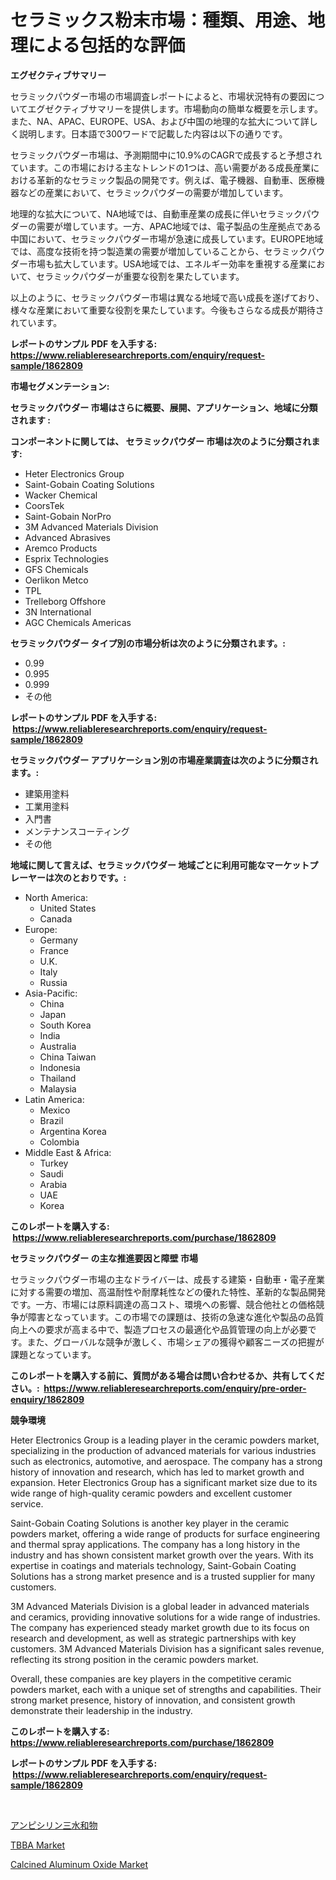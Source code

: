 <p><h1>セラミックス粉末市場：種類、用途、地理による包括的な評価</h1></p><p><strong>エグゼクティブサマリー</strong></p>
<p><p>セラミックパウダー市場の市場調査レポートによると、市場状況特有の要因についてエグゼクティブサマリーを提供します。市場動向の簡単な概要を示します。また、NA、APAC、EUROPE、USA、および中国の地理的な拡大について詳しく説明します。日本語で300ワードで記載した内容は以下の通りです。</p><p>セラミックパウダー市場は、予測期間中に10.9%のCAGRで成長すると予想されています。この市場における主なトレンドの1つは、高い需要がある成長産業における革新的なセラミック製品の開発です。例えば、電子機器、自動車、医療機器などの産業において、セラミックパウダーの需要が増加しています。</p><p>地理的な拡大について、NA地域では、自動車産業の成長に伴いセラミックパウダーの需要が増しています。一方、APAC地域では、電子製品の生産拠点である中国において、セラミックパウダー市場が急速に成長しています。EUROPE地域では、高度な技術を持つ製造業の需要が増加していることから、セラミックパウダー市場も拡大しています。USA地域では、エネルギー効率を重視する産業において、セラミックパウダーが重要な役割を果たしています。</p><p>以上のように、セラミックパウダー市場は異なる地域で高い成長を遂げており、様々な産業において重要な役割を果たしています。今後もさらなる成長が期待されています。</p></p>
<p><strong>レポートのサンプル PDF を入手する: <a href="https://www.reliableresearchreports.com/enquiry/request-sample/1862809">https://www.reliableresearchreports.com/enquiry/request-sample/1862809</a></strong></p>
<p><strong>市場セグメンテーション:</strong></p>
<p><strong> セラミックパウダー 市場はさらに概要、展開、アプリケーション、地域に分類されます :</strong></p>
<p><strong>コンポーネントに関しては、 セラミックパウダー 市場は次のように分類されます: &nbsp;</strong></p>
<p><ul><li>Heter Electronics Group</li><li>Saint-Gobain Coating Solutions</li><li>Wacker Chemical</li><li>CoorsTek</li><li>Saint-Gobain NorPro</li><li>3M Advanced Materials Division</li><li>Advanced Abrasives</li><li>Aremco Products</li><li>Esprix Technologies</li><li>GFS Chemicals</li><li>Oerlikon Metco</li><li>TPL</li><li>Trelleborg Offshore</li><li>3N International</li><li>AGC Chemicals Americas</li></ul></p>
<p><strong> セラミックパウダー タイプ別の市場分析は次のように分類されます。:</strong></p>
<p><ul><li>0.99</li><li>0.995</li><li>0.999</li><li>その他</li></ul></p>
<p><strong>レポートのサンプル PDF を入手する: &nbsp;<a href="https://www.reliableresearchreports.com/enquiry/request-sample/1862809">https://www.reliableresearchreports.com/enquiry/request-sample/1862809</a></strong></p>
<p><strong> セラミックパウダー アプリケーション別の市場産業調査は次のように分類されます。:</strong></p>
<p><ul><li>建築用塗料</li><li>工業用塗料</li><li>入門書</li><li>メンテナンスコーティング</li><li>その他</li></ul></p>
<p><strong>地域に関して言えば、セラミックパウダー 地域ごとに利用可能なマーケットプレーヤーは次のとおりです。:</strong></p>
<p><ul>
    <li>
        North America:
        <ul>
            <li>United States</li>
            <li>Canada</li>
        </ul>
    </li>
    <li>
        Europe:
        <ul>
            <li>Germany</li>
            <li>France</li>
            <li>U.K.</li>
            <li>Italy</li>
            <li>Russia</li>
        </ul>
    </li>
    <li>
        Asia-Pacific:
        <ul>
            <li>China</li>
            <li>Japan</li>
            <li>South Korea</li>
            <li>India</li>
            <li>Australia</li>
            <li>China Taiwan</li>
            <li>Indonesia</li>
            <li>Thailand</li>
            <li>Malaysia</li>
        </ul>
    </li>
    <li>
        Latin America:
        <ul>
            <li>Mexico</li>
            <li>Brazil</li>
            <li>Argentina Korea</li>
            <li>Colombia</li>
        </ul>
    </li>
    <li>
        Middle East & Africa:
        <ul>
            <li>Turkey</li>
            <li>Saudi</li>
            <li>Arabia</li>
            <li>UAE</li>
            <li>Korea</li>
        </ul>
    </li>
    </ul></p>
<p><strong>このレポートを購入する: &nbsp;<a href="https://www.reliableresearchreports.com/purchase/1862809">https://www.reliableresearchreports.com/purchase/1862809</a></strong></p>
<p><strong>セラミックパウダー の主な推進要因と障壁 市場</strong></p>
<p><p>セラミックパウダー市場の主なドライバーは、成長する建築・自動車・電子産業に対する需要の増加、高温耐性や耐摩耗性などの優れた特性、革新的な製品開発です。一方、市場には原料調達の高コスト、環境への影響、競合他社との価格競争が障害となっています。この市場での課題は、技術の急速な進化や製品の品質向上への要求が高まる中で、製造プロセスの最適化や品質管理の向上が必要です。また、グローバルな競争が激しく、市場シェアの獲得や顧客ニーズの把握が課題となっています。</p></p>
<p><strong>このレポートを購入する前に、質問がある場合は問い合わせるか、共有してください。:&nbsp; <a href="https://www.reliableresearchreports.com/enquiry/pre-order-enquiry/1862809">https://www.reliableresearchreports.com/enquiry/pre-order-enquiry/1862809</a></strong></p>
<p><strong>競争環境</strong></p>
<p><p>Heter Electronics Group is a leading player in the ceramic powders market, specializing in the production of advanced materials for various industries such as electronics, automotive, and aerospace. The company has a strong history of innovation and research, which has led to market growth and expansion. Heter Electronics Group has a significant market size due to its wide range of high-quality ceramic powders and excellent customer service.</p><p>Saint-Gobain Coating Solutions is another key player in the ceramic powders market, offering a wide range of products for surface engineering and thermal spray applications. The company has a long history in the industry and has shown consistent market growth over the years. With its expertise in coatings and materials technology, Saint-Gobain Coating Solutions has a strong market presence and is a trusted supplier for many customers.</p><p>3M Advanced Materials Division is a global leader in advanced materials and ceramics, providing innovative solutions for a wide range of industries. The company has experienced steady market growth due to its focus on research and development, as well as strategic partnerships with key customers. 3M Advanced Materials Division has a significant sales revenue, reflecting its strong position in the ceramic powders market.</p><p>Overall, these companies are key players in the competitive ceramic powders market, each with a unique set of strengths and capabilities. Their strong market presence, history of innovation, and consistent growth demonstrate their leadership in the industry.</p></p>
<p><strong>このレポートを購入する: &nbsp; <a href="https://www.reliableresearchreports.com/purchase/1862809">https://www.reliableresearchreports.com/purchase/1862809</a></strong></p>
<p><strong>レポートのサンプル PDF を入手する: &nbsp;<a href="https://www.reliableresearchreports.com/enquiry/request-sample/1862809">https://www.reliableresearchreports.com/enquiry/request-sample/1862809</a></strong><strong></strong></p>
<p>&nbsp;</p>
<p><p><a href="https://medium.com/@kaydenjohns1964/%E3%82%A2%E3%83%B3%E3%83%94%E3%82%B7%E3%83%AA%E3%83%B3%E3%83%88%E3%83%AA%E3%83%8F%E3%82%A4%E3%83%89%E3%83%AC%E3%83%BC%E3%83%88%E5%B8%82%E5%A0%B4%E3%81%AF-2031%E5%B9%B4%E3%81%BE%E3%81%A7%E3%81%AE%E5%B8%82%E5%A0%B4%E3%82%B7%E3%82%A7%E3%82%A2-%E3%82%B5%E3%82%A4%E3%82%BA-%E3%81%8A%E3%82%88%E3%81%B3%E4%BA%88%E6%B8%AC%E3%82%92%E7%84%A6%E7%82%B9%E3%81%A8%E3%81%97%E3%81%A6%E3%81%84%E3%81%BE%E3%81%99-f831b27f86b8">アンピシリン三水和物</a></p><p><a href="https://github.com/wusalecollins540tpqoz/Market-Research-Report-List-1/blob/main/tbba-market.md">TBBA Market</a></p><p><a href="https://github.com/kathiaseamanalvaradovlprc2h/Market-Research-Report-List-1/blob/main/calcined-aluminum-oxide-market.md">Calcined Aluminum Oxide Market</a></p></p>